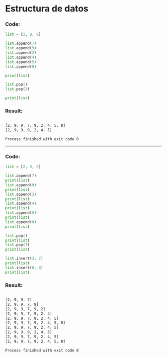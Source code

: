 # **Estructura de datos**

### **Code:**
```py
list = [2, 9, 9]

list.append(7)
list.append(9)
list.append(2)
list.append(4)
list.append(5)
list.append(8)

print(list)

list.pop()
list.pop(3)

print(list)
```
### **Result:**
```
```

```sh
[2, 9, 9, 7, 9, 2, 4, 5, 8]
[2, 9, 9, 9, 2, 4, 5]

Process finished with exit code 0
```

---

### **Code:**
```py
list = [2, 9, 9]

list.append(7)
print(list)
list.append(9)
print(list)
list.append(2)
print(list)
list.append(4)
print(list)
list.append(5)
print(list)
list.append(8)
print(list)

list.pop()
print(list)
list.pop(3)
print(list)

list.insert(3, 7)
print(list)
list.insert(8, 8)
print(list)
```
### **Result:**
```
```

```sh
[2, 9, 9, 7]
[2, 9, 9, 7, 9]
[2, 9, 9, 7, 9, 2]
[2, 9, 9, 7, 9, 2, 4]
[2, 9, 9, 7, 9, 2, 4, 5]
[2, 9, 9, 7, 9, 2, 4, 5, 8]
[2, 9, 9, 7, 9, 2, 4, 5]
[2, 9, 9, 9, 2, 4, 5]
[2, 9, 9, 7, 9, 2, 4, 5]
[2, 9, 9, 7, 9, 2, 4, 5, 8]

Process finished with exit code 0
```
